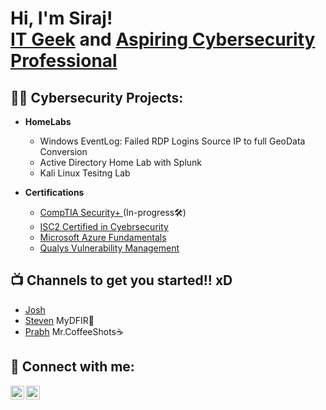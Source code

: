 <h1>Hi, I'm Siraj! <br/><a href="https://github.com/Enchanted9"> IT Geek</a> and <a href="https://www.linkedin.com/in/msh2000/">Aspiring Cybersecurity Professional</a>
<h2>👨‍💻 Cybersecurity Projects:</h2>
  
- <b>HomeLabs</b>
  
   - Windows EventLog: Failed RDP Logins Source IP to full GeoData Conversion
   - Active Directory Home Lab with Splunk
   - Kali Linux Tesitng Lab
 

- <b> Certifications</b>
  - [CompTIA Security+ ](https://www.comptia.org/certifications/security) (In-progress🛠️)
  - [ISC2 Certified in Cyebrsecurity](https://www.isc2.org/certifications/cc)
  - [Microsoft Azure Fundamentals](https://learn.microsoft.com/en-us/credentials/certifications/azure-fundamentals/?practice-assessment-type=certification)
  - [Qualys Vulnerability Management](https://www.qualys.com/training/course/vmdr/)
  



<h2>📺 Channels to get you started!! xD </h2>

- [Josh](https://www.youtube.com/@JoshMadakor)
- [Steven](https://www.youtube.com/@MyDFIR) MyDFIR🥸
- [Prabh](https://www.youtube.com/@PrabhNair1) Mr.CoffeeShots☕


<h2> 🤳 Connect with me:</h2>

[<img align="left" alt="JoshMadakor | LinkedIn" width="22px" src="https://cdn.jsdelivr.net/npm/simple-icons@v3/icons/linkedin.svg" />][linkedin]
[<img align="left" alt="JoshMadakor | Instagram" width="22px" src="https://cdn.jsdelivr.net/npm/simple-icons@v3/icons/instagram.svg" />][instagram]

[instagram]: https://www.instagram.com/msh_jr
[linkedin]: https://www.linkedin.com/in/msh2000/

